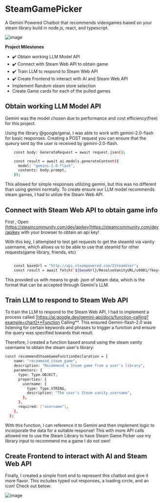 # SteamGamePicker
A Gemini Powered Chatbot that recommends videogames based on your steam library build in node.js, react, and typescript.

![image](https://github.com/user-attachments/assets/223879c2-daae-4dd2-a4f6-46c60aed6a9b)

__Project Milestones__

- ✔️ Obtain working LLM Model API
- ✔️ Connect with Steam Web API to obtain game
- ✔️ Train LLM to respond to Steam Web API
- ✔️ Create Frontend to interact with AI and Steam Web API
- Implement Random steam store selection
- Create Game cards for each of the pulled games


## Obtain working LLM Model API

Gemini was the model chosen due to performance and cost efficiency(free) for this project.

Using the library @google/genai, I was able to work with gemini-2.0-flash for basic responses. Creating a POST request you can ensure that the queury sent by the user is received by gemini-2.0-flash.

```bash
    const body: GenerateRequest = await request.json();

    const result = await ai.models.generateContent({
      model: "gemini-2.0-flash",
      contents: body.prompt,
    });
```

This allowed for simple responses utilizing gemini, but this was no different than using gemini normally. To create ensure our LLM model recommends steam games, I had to utilize the Steam Web API.

## Connect with Steam Web API to obtain game info

First , Open [https://steamcommunity.com/dev/apikey]https://steamcommunity.com/dev/apikey with your browser to obtain an api key!

With this key, I attempted to test get requests to get the steamId via vanity username, which allows us to be able to use that steamId for other requests(game library, friends, etc)

```bash
    
    const baseUrl = "http://api.steampowered.com/ISteamUser";
    const result = await fetch(`${baseUrl}/ResolveVanityURL/v0001/?key=${steamKey}&vanityurl=${username}`)
```

This provided us with means to grab .json of steam data, which is the format that can be accepted through Gemini's LLM.

## Train LLM to respond to Steam Web API

To train the LLM to respond to the Steam Web API, I had to implement a process called [https://ai.google.dev/gemini-api/docs/function-calling?example=chart]**Function Calling**.
This ensured Gemini-flash-2.0 was listening for certain keywords and phrases to trigger a function and ensure the query was specified towards that result.

Therefore, I created a function based around using the steam vanity username to obtain the steam user's library:

```bash
const recommendSteamGameFunctionDeclaration = {
    name: "recommend_steam_game",
    description: "Recommend a Steam game from a user's library",
    parameters: {
      type: Type.OBJECT,
      properties: {
        username: {
          type: Type.STRING,
          description: "The user's Steam vanity username",
        },
      },
      required: ["username"],
    },
  };

 ```

 With this function, I can reference it to Gemini and then implement logic to incorporate the data for a suitable response!
 This with more API calls allowed me to use the Steam Library to have Steam Game Picker use my library input to recommend me a game I do not own!

 ## Create Frontend to interact with AI and Steam Web API

 Finally, I created a simple front end to represent this chatbot and give it more flavor. This includes typed out responses, a loading circle, and an icon! Check out below:

![image](https://github.com/user-attachments/assets/223879c2-daae-4dd2-a4f6-46c60aed6a9b)
